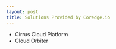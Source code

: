 ```yaml
---
layout: post
title: Solutions Provided by Coredge.io
---
```


- Cirrus Cloud Platform
- Cloud Orbiter
